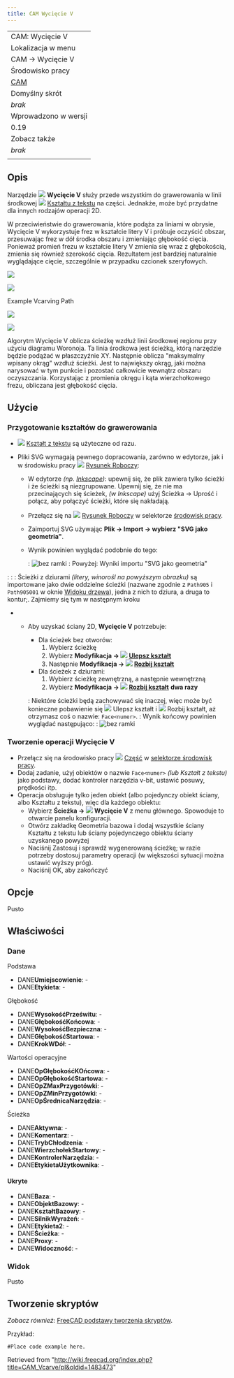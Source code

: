 ```yaml
---
title: CAM Wycięcie V
---
```


|                                             |
| ------------------------------------------- |
| CAM: Wycięcie V                             |
| Lokalizacja w menu                          |
| CAM → Wycięcie V                            |
| Środowisko pracy                            |
| [CAM](/CAM_Workbench/pl "CAM Workbench/pl") |
| Domyślny skrót                              |
| _brak_                                      |
| Wprowadzono w wersji                        |
| 0.19                                        |
| Zobacz także                                |
| _brak_                                      |
|                                             |

## Opis

Narzędzie ![](/images/CAM_Vcarve.svg) **Wycięcie V** służy przede wszystkim do grawerowania w linii środkowej ![](/images/Draft_ShapeString.svg) [Kształtu z tekstu](/Draft_ShapeString/pl "Draft ShapeString/pl") na części. Jednakże, może być przydatne dla innych rodzajów operacji 2D.

W przeciwieństwie do grawerowania, które podąża za liniami w obrysie, Wycięcie V wykorzystuje frez w kształcie litery V i próbuje oczyścić obszar, przesuwając frez w dół środka obszaru i zmieniając głębokość cięcia. Ponieważ promień frezu w kształcie litery V zmienia się wraz z głębokością, zmienia się również szerokość cięcia. Rezultatem jest bardziej naturalnie wyglądające cięcie, szczególnie w przypadku czcionek szeryfowych.

![](/images/Engravepath.png)

![](/images/Vcarvepath.png)

Example Vcarving Path

![](/images/Vcarved.png)

![](/images/Scrolltest.png)

Algorytm Wycięcie V oblicza ścieżkę wzdłuż linii środkowej regionu przy użyciu diagramu Woronoja. Ta linia środkowa jest ścieżką, którą narzędzie będzie podążać w płaszczyźnie XY. Następnie oblicza "maksymalny wpisany okrąg" wzdłuż ścieżki. Jest to największy okrąg, jaki można narysować w tym punkcie i pozostać całkowicie wewnątrz obszaru oczyszczania. Korzystając z promienia okręgu i kąta wierzchołkowego frezu, obliczana jest głębokość cięcia.

## Użycie

### Przygotowanie kształtów do grawerowania

- ![](/images/Draft_ShapeString.svg) [Kształt z tekstu](/Draft_ShapeString/pl "Draft ShapeString/pl") są użyteczne od razu.

* Pliki SVG wymagają pewnego dopracowania, zarówno w edytorze, jak i w środowisku pracy ![](/images/Workbench_Draft.svg) [Rysunek Roboczy](/Draft_Workbench/pl "Draft Workbench/pl"):

  - W edytorze _(np. [Inkscape](https://www.inkscape.org))_: upewnij się, że plik zawiera tylko ścieżki i że ścieżki są niezgrupowane. Upewnij się, że nie ma przecinających się ścieżek, _(w Inkscape)_ użyj Ścieżka → Uprość i połącz, aby połączyć ścieżki, które się nakładają.
  - Przełącz się na ![](/images/Workbench_Draft.svg) [Rysunek Roboczy](/Draft_Workbench/pl "Draft Workbench/pl") w selektorze [środowisk pracy](/Std_Workbench/pl "Std Workbench/pl").
  - Zaimportuj SVG używając **Plik → Import → wybierz "SVG jako geometria"**.
  - Wynik powinien wyglądać podobnie do tego:

    : ![bez ramki](/images/Svgimport.png)
    : Powyżej: Wyniki importu "SVG jako geometria"

: : : Ścieżki z dziurami _(litery, winorośl na powyższym obrazku)_ są importowane jako dwie oddzielne ścieżki (nazwane zgodnie z `Path905` i `Path905001` w oknie [Widoku drzewa](/Tree_view/pl "Tree view/pl")), jedna z nich to dziura, a druga to kontur;. Zajmiemy się tym w następnym kroku

- - Aby uzyskać ściany 2D, **Wycięcie V** potrzebuje:

    - Dla ścieżek bez otworów:
      1. Wybierz ścieżkę
      2. Wybierz **Modyfikacja → ![](/images/Draft_Upgrade.svg) [Ulepsz kształt](/Draft_Upgrade/pl "Draft Upgrade/pl")**
      3. Następnie **Modyfikacja → ![](/images/Draft_Downgrade.svg) [Rozbij kształt](/Draft_Downgrade/pl "Draft Downgrade/pl")**
    - Dla ścieżek z dziurami:
      1. Wybierz ścieżkę zewnętrzną, a następnie wewnętrzną
      2. Wybierz **Modyfikacja → ![](/images/Draft_Downgrade.svg) [Rozbij kształt](/Draft_Downgrade/pl "Draft Downgrade/pl")** **dwa razy**

    : Niektóre ścieżki będą zachowywać się inaczej, więc może być konieczne pobawienie się ![](/images/Draft_Upgrade.svg) Ulepsz kształt i ![](/images/Draft_Downgrade.svg) Rozbij kształt, aż otrzymasz coś o nazwie: `Face<numer>`.
    : Wynik końcowy powinien wyglądać następująco:
    : ![bez ramki](/images/Svgfaces.png)

### Tworzenie operacji Wycięcie V

- Przełącz się na środowisko pracy ![](/images/Workbench_CAM.svg) [Część](/CAM_Workbench/pl "CAM Workbench/pl") w [selektorze środowisk pracy](/Std_Workbench/pl "Std Workbench/pl").
- Dodaj zadanie, użyj obiektów o nazwie `Face<numer>` _(lub Kształt z tekstu)_ jako podstawy, dodać kontroler narzędzia v-bit, ustawić posuwy, prędkości itp.
- Operacja obsługuje tylko jeden obiekt (albo pojedynczy obiekt ściany, albo Kształtu z tekstu), więc dla każdego obiektu:
  - Wybierz **Ścieżka → ![](/images/CAM_Vcarve.svg) Wycięcie V** z menu głównego. Spowoduje to otwarcie panelu konfiguracji.
  - Otwórz zakładkę Geometria bazowa i dodaj wszystkie ściany Kształtu z tekstu lub ściany pojedynczego obiektu ściany uzyskanego powyżej
  - Naciśnij Zastosuj i sprawdź wygenerowaną ścieżkę; w razie potrzeby dostosuj parametry operacji (w większości sytuacji można ustawić wyższy próg).
  - Naciśnij OK, aby zakończyć

## Opcje

Pusto

## Właściwości

### Dane

Podstawa

- DANE**Umiejscowienie**: -
- DANE**Etykieta**: -

Głębokość

- DANE**WysokośćPrześwitu**: -
- DANE**GłębokośćKońcowa**: -
- DANE**WysokośćBezpieczna**: -
- DANE**GłębokośćStartowa**: -
- DANE**KrokWDół**: -

Wartości operacyjne

- DANE**OpGłębokośćKOńcowa**: -
- DANE**OpGłębokośćStartowa**: -
- DANE**OpZMaxPrzygotówki**: -
- DANE**OpZMinPrzygotówki**: -
- DANE**OpŚrednicaNarzędzia**: -

Ścieżka

- DANE**Aktywna**: -
- DANE**Komentarz**: -
- DANE**TrybChłodzenia**: -
- DANE**WierzchołekStartowy**: -
- DANE**KontrolerNarzędzia**: -
- DANE**EtykietaUżytkownika**: -

#### Ukryte

- DANE**Baza**: -
- DANE**ObjektBazowy**: -
- DANE**KształtBazowy**: -
- DANE**SilnikWyrażeń**: -
- DANE**Etykieta2**: -
- DANE**Ścieżka**: -
- DANE**Proxy**: -
- DANE**Widoczność**: -

### Widok

Pusto

## Tworzenie skryptów

_Zobacz również:_ [FreeCAD podstawy tworzenia skryptów](/FreeCAD_Scripting_Basics/pl "FreeCAD Scripting Basics/pl").

Przykład:

```
#Place code example here.

```

Retrieved from "<http://wiki.freecad.org/index.php?title=CAM_Vcarve/pl&oldid=1483473>"
